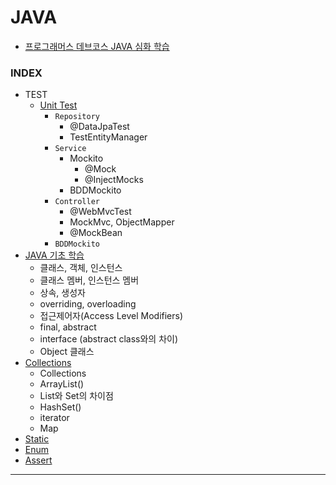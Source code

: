 # JAVA
- [프로그래머스 데브코스 JAVA 심화 학습](https://github.com/cse0518/TIL_Programmers-Dev-Course/tree/be/1/C-cse0518/Week%201)

### INDEX
- TEST
  - [Unit Test](https://github.com/cse0518/TIL/tree/main/JAVA/TEST/Unit%20Test)
    - `Repository`
      - @DataJpaTest
      - TestEntityManager
    - `Service`
      - Mockito
        - @Mock
        - @InjectMocks
      - BDDMockito
    - `Controller`
      - @WebMvcTest
      - MockMvc, ObjectMapper
      - @MockBean
    - `BDDMockito`
- [JAVA 기초 학습](JAVA%20기초%20학습.md)
  - 클래스, 객체, 인스턴스
  - 클래스 멤버, 인스턴스 멤버
  - 상속, 생성자
  - overriding, overloading
  - 접근제어자(Access Level Modifiers)
  - final, abstract
  - interface (abstract class와의 차이)
  - Object 클래스
- [Collections](Collections.md)
  - Collections
  - ArrayList()
  - List와 Set의 차이점
  - HashSet()
  - iterator
  - Map
- [Static](Static.md)
- [Enum](Enum.md)
- [Assert](Assert.md)

___